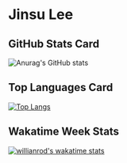 # Jinsu Lee

## GitHub Stats Card
![Anurag's GitHub stats](https://github-readme-stats.vercel.app/api?username=dllee&show_icons=true)

## Top Languages Card
[![Top Langs](https://github-readme-stats.vercel.app/api/top-langs/?username=dllee&langs_count=8&hide=html&layout=compact)](https://github.com/anuraghazra/github-readme-stats)

## Wakatime Week Stats
[![willianrod's wakatime stats](https://github-readme-stats.vercel.app/api/wakatime?username=jinsu)](https://github.com/anuraghazra/github-readme-stats)


